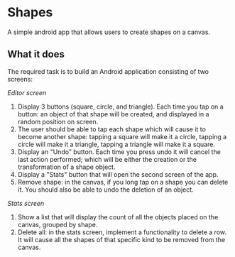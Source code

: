 # Shapes

A simple android app that allows users to create shapes on a canvas. 

## What it does

The required task is to build an Android application consisting of two screens:

*Editor screen*

1. Display 3 buttons (square, circle, and triangle). Each time you tap on a button: an object of that shape will be created, and displayed in a random position on screen.
2. The user should be able to tap each shape which will cause it to become another shape: tapping a square will make it a circle, tapping a circle will make it a triangle, tapping a triangle will make it a square.
3. Display an "Undo" button. Each time you press undo it will cancel the last action performed; which will be either the creation or the transformation of a shape object.
4. Display a "Stats" button that will open the second screen of the app.
5. Remove shape: in the canvas, if you long tap on a shape you can delete it. You should also be able to undo the deletion of an object.

*Stats screen*

1. Show a list that will display the count of all the objects placed on the canvas, grouped by shape.
2. Delete all: in the stats screen, implement a functionality to delete a row. It will cause all the shapes of that specific kind to be removed from the canvas.

